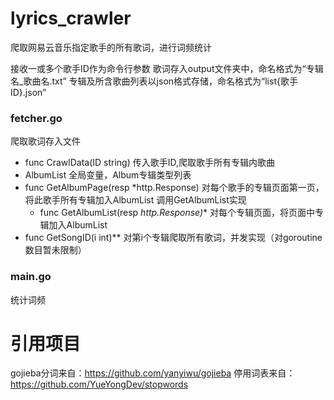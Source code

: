 # lyrics_crawler
爬取网易云音乐指定歌手的所有歌词，进行词频统计

接收一或多个歌手ID作为命令行参数
歌词存入output文件夹中，命名格式为“专辑名_歌曲名.txt”
专辑及所含歌曲列表以json格式存储，命名格式为“list{歌手ID}.json”


### fetcher.go
爬取歌词存入文件
- func CrawlData(ID string)
  传入歌手ID,爬取歌手所有专辑内歌曲
- AlbumList
  全局变量，Album专辑类型列表
- func GetAlbumPage(resp *http.Response)
  对每个歌手的专辑页面第一页，将此歌手所有专辑加入AlbumList
  调用GetAlbumList实现
   - func GetAlbumList(resp *http.Response)**
   对每个专辑页面，将页面中专辑加入AlbumList
- func GetSongID(i int)**
  对第i个专辑爬取所有歌词，并发实现（对goroutine数目暂未限制）
### main.go
统计词频

# 引用项目
gojieba分词来自：https://github.com/yanyiwu/gojieba
停用词表来自：https://github.com/YueYongDev/stopwords

